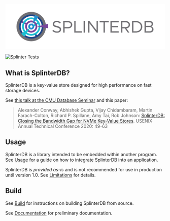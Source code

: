 ![SplinterDB Project Logo](docs/images/splinterDB-logo.png)

![Splinter Tests](https://github.com/vmware/splinterdb/actions/workflows/run-tests.yml/badge.svg)


## What is SplinterDB?
SplinterDB is a key-value store designed for high performance on fast storage devices.

See [this talk at the CMU Database Seminar](https://www.youtube.com/watch?v=1gOlXfbiT_Y) and this paper:
> Alexander Conway, Abhishek Gupta, Vijay Chidambaram, Martin Farach-Colton, Richard P. Spillane, Amy Tai, Rob Johnson:
[SplinterDB: Closing the Bandwidth Gap for NVMe Key-Value Stores](https://www.usenix.org/conference/atc20/presentation/conway). USENIX Annual Technical Conference 2020: 49-63

## Usage
SplinterDB is a library intended to be embedded within another program.  See [Usage](docs/usage.md) for a guide on how to integrate SplinterDB into an application.

SplinterDB is *provided as-is* and is not recommended for use in production until version 1.0. See [Limitations](docs/limitations.md) for details.

## Build
See [Build](docs/build.md) for instructions on building SplinterDB from source.

See [Documentation](docs/README.md) for preliminary documentation.
